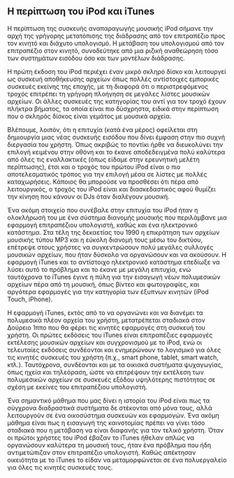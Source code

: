 ## Η περίπτωση του iPod και iTunes

Η περίπτωση της συσκευής αναπαραγωγής μουσικής iPod σήμανε την αρχή της γρήγορης μετατόπισης της διάδρασης από τον επιτραπέζιο προς τον κινητό και διάχυτο υπολογισμό. Η μετάβαση του υπολογισμού από τον επιτραπέζιο στον κινητό, συνοδεύτηκε από μια ριζική αναθεώρηση τόσο των συστημάτων εισόδου όσο και των μοντέλων διάδρασης.

Η πρώτη έκδοση του iPod περιέχει έναν μικρό σκληρό δίσκο και λειτουργεί ως συσκευή αποθήκευσης αρχείων όπως πολλές αντίστοιχες εμπορικές συσκευές εκείνης της εποχής, με τη διαφορά ότι ο περιστρεφόμενος τροχός επιτρέπει τη γρήγορη πλοήγηση σε μεγάλες λίστες μουσικών αρχείων. Οι άλλες συσκευές της κατηγορίας του αντί για τον τροχό έχουν πλήκτρα βήματος, τα οποία είναι πιο δύσχρηστα, ειδικά στην περίπτωση που ο σκληρός δίσκος είναι γεμάτος με μουσικά αρχεία.

Βλέπουμε, λοιπόν, ότι η επιτυχία (κατά ένα μέρος) οφείλεται στη δημιουργία μιας νέας συσκευής εισόδου που δίνει έμφαση στην πιο συχνή διεργασία του χρήστη. Όπως ακριβώς το ποντίκι ήρθε να διευκολύνει την επιλογή κειμένου στην οθόνη και το έκανε αποδεδειγμένα πολύ καλύτερα από όλες τις εναλλακτικές (όπως είδαμε στην ερευνητική μελέτη περίπτωσης), έτσι και ο τροχός του πρώτου iPod είναι ο πιο αποτελεσματικός τρόπος για την επιλογή μέσα σε λίστες με πολλές καταχωρήσεις. Κάποιος θα μπορούσε να προσθέσει ότι πέρα από λειτουργικός, ο τροχός του iPod είναι και διασκεδαστικός αφού θυμίζει την κίνηση που κάνουν οι DJs όταν διαλέγουν μουσική.

Ένα ακόμη στοιχείο που συνέβαλε στην επιτυχία του iPod ήταν η ολοκλήρωσή του με ένα σύστημα διανομής μουσικής που περιλάμβανε μια εφαρμογή επιτραπέζιου υπολογιστή, καθώς και ένα ηλεκτρονικό κατάστημα. Στα τέλη της δεκαετίας του 1990 η επικράτηση των αρχείων μουσικής τύπου MP3 και η εύκολη διανομή τους μέσω του δικτύου, επέτρεψε στους χρήστες να συγκεντρώσουν πολύ μεγάλες συλλογές μουσικών αρχείων, που ήταν δύσκολο να οργανώσουν και να ακούσουν. Η εφαρμογή iTunes και το αντίστοιχο ηλεκτρονικό κατάστημα επεδίωξε να λύσει αυτό το πρόβλημα και το έκανε με μεγάλη επιτυχία, ενώ ταυτόχρονα το iTunes έγινε η πύλη για την εισαγωγή νέων πολυμεσικών αρχείων πέρα από τη μουσική, όπως βίντεο και φωτογραφίες, και αργότερα εφαρμογές για την κατηγορία των έξυπνων κινητών (iPod Touch, iPhone).

Η εφαρμογή iTunes, εκτός από το να οργανώνει και να διανέμει τα πολυμεσικά πλέον αρχεία του χρήστη, μετατρέπεται σταδιακά στον Δούρειο Ίππο που θα φέρει τις κινητές εφαρμογές στη συσκευή του χρήστη. Οι πρώτες εκδόσεις του iTunes είναι επιτραπέζιες εφαρμογές εκτέλεσης μουσικών αρχείων και συγχρονισμού με το iPod, ενώ οι τελευταίες εκδόσεις συνδέονται και ενημερώνουν το λογισμικό για όλες τις κινητές συσκευές του χρήστη (π.χ., smart phone, tablet, smart watch, κτλ.). Ταυτόχρονα, συνδέονται και με τα οικιακά συστήματα ψυχαγωγίας, όπως ηχεία και τηλεόραση, ώστε να επιτρέψουν την εκτέλεση των πολυμεσικών αρχείων σε συσκευές εξόδου υψηλότερης πιστότητας σε σχέση με εκείνες του επιτραπέζιου υπολογιστή.

Ένα σημαντικό μάθημα που μας δίνει η ιστορία του iPod είναι πως τα σύγχρονα διαδραστικά συστήματα δε στέκονται από μόνα τους, αλλά λειτουργούν σε ένα οικοσύστημα συσκευών και εφαρμογών. Ένα ακόμη μάθημα είναι πως η εισαγωγή της καινοτομίας πρέπει να γίνει τόσο σταδιακά που η μετάβαση να είναι διαφανής για τον τελικό χρήστη. Όταν οι πρώτοι χρήστες του iPod έβαζαν το iTunes ήθελαν απλώς να οργανώσουν καλύτερα τη μουσική τους, ήταν ένα πρόβλημα που ήδη αντιμετώπιζαν στον επιτραπέζιο υπολογιστή. Καθώς απέκτησαν οικειότητα με το iTunes το είδαν να μεταμορφώνεται σε ένα πολυεργαλείο για όλες τις κινητές συσκευές τους.
